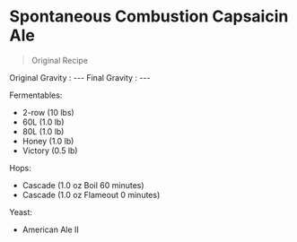 Spontaneous Combustion Capsaicin Ale
===

> Original Recipe

Original Gravity : ---
Final Gravity : ---

Fermentables:

* 2-row (10 lbs)
* 60L (1.0 lb)
* 80L (1.0 lb)
* Honey (1.0 lb)
* Victory (0.5 lb)

Hops:

* Cascade (1.0 oz Boil 60 minutes)
* Cascade (1.0 oz Flameout 0 minutes)

Yeast:

* American Ale II

